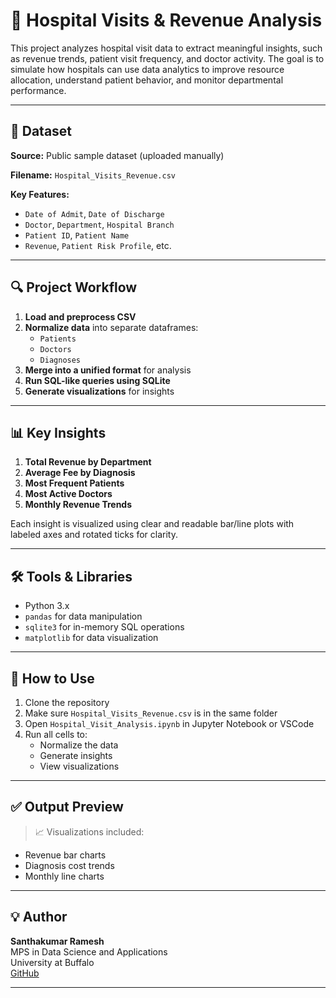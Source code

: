 # 🏥 Hospital Visits & Revenue Analysis

This project analyzes hospital visit data to extract meaningful insights, such as revenue trends, patient visit frequency, and doctor activity. The goal is to simulate how hospitals can use data analytics to improve resource allocation, understand patient behavior, and monitor departmental performance.

---

## 📁 Dataset

**Source:** Public sample dataset (uploaded manually)

**Filename:** `Hospital_Visits_Revenue.csv`

**Key Features:**
- `Date of Admit`, `Date of Discharge`
- `Doctor`, `Department`, `Hospital Branch`
- `Patient ID`, `Patient Name`
- `Revenue`, `Patient Risk Profile`, etc.

---

## 🔍 Project Workflow

1. **Load and preprocess CSV**
2. **Normalize data** into separate dataframes:
   - `Patients`
   - `Doctors`
   - `Diagnoses`
3. **Merge into a unified format** for analysis
4. **Run SQL-like queries using SQLite**
5. **Generate visualizations** for insights

---

## 📊 Key Insights

1. **Total Revenue by Department**
2. **Average Fee by Diagnosis**
3. **Most Frequent Patients**
4. **Most Active Doctors**
5. **Monthly Revenue Trends**

Each insight is visualized using clear and readable bar/line plots with labeled axes and rotated ticks for clarity.

---

## 🛠 Tools & Libraries

- Python 3.x
- `pandas` for data manipulation
- `sqlite3` for in-memory SQL operations
- `matplotlib` for data visualization

---

## 🧠 How to Use

1. Clone the repository
2. Make sure `Hospital_Visits_Revenue.csv` is in the same folder
3. Open `Hospital_Visit_Analysis.ipynb` in Jupyter Notebook or VSCode
4. Run all cells to:
   - Normalize the data
   - Generate insights
   - View visualizations

---

## ✅ Output Preview

> 📈 Visualizations included:
- Revenue bar charts
- Diagnosis cost trends
- Monthly line charts

---

## 💡 Author

**Santhakumar Ramesh**  
MPS in Data Science and Applications  
University at Buffalo  
[GitHub](https://github.com/Santhakumarramesh)

---


